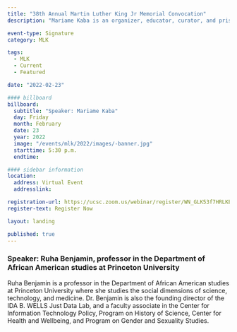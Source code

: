 ```yaml
---
title: "38th Annual Martin Luther King Jr Memorial Convocation"
description: "Mariame Kaba is an organizer, educator, curator, and prison industrial complex (PIC) abolitionist who is active in movements for racial, gender, and transformative justice."

event-type: Signature
category: MLK

tags:
  - MLK
  - Current
  - Featured

date: "2022-02-23"

#### billboard
billboard:
  subtitle: "Speaker: Mariame Kaba"
  day: Friday
  month: February
  date: 23
  year: 2022
  image: "/events/mlk/2022/images/-banner.jpg"
  starttime: 5:30 p.m.
  endtime: 

#### sidebar information
location:
  address: Virtual Event
  addresslink: 

registration-url: https://ucsc.zoom.us/webinar/register/WN_GLK53f7HRLKEScMR667XyA
register-text: Register Now

layout: landing

published: true
---
```


### Speaker: Ruha Benjamin, professor in the Department of African American studies at Princeton University

Ruha Benjamin is a professor in the Department of African American studies at Princeton University where she studies the social dimensions of science, technology, and medicine. Dr. Benjamin is also the founding director of the IDA B. WELLS Just Data Lab, and a faculty associate in the Center for Information Technology Policy, Program on History of Science, Center for Health and Wellbeing, and Program on Gender and Sexuality Studies. 
